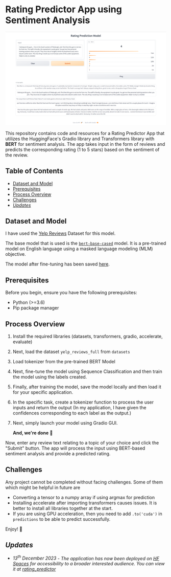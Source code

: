 # Rating Predictor App using Sentiment Analysis

![App Demo](https://github.com/hsr-22/RatingPredictor_HF/blob/main/app_demo.png)

This repository contains code and resources for a Rating Predictor App that utilizes the HuggingFace's Gradio library and Transformers library with **BERT** for sentiment analysis. The app takes input in the form of reviews and predicts the corresponding rating (1 to 5 stars) based on the sentiment of the review.

## Table of Contents
- [Dataset and Model](#dataset-and-model)
- [Prerequisites](#prerequisites)
- [Process Overview](#process-overview)
- [Challenges](#challenges)
- [*Updates*](#updates)

## Dataset and Model
I have used the [Yelp Reviews](https://huggingface.co/datasets/yelp_review_full) Dataset for this model.

The base model that is used is the [``bert-base-cased``](https://huggingface.co/bert-base-cased) model. It is a pre-trained model on English language using a masked language modeling (MLM) objective.

The model after fine-tuning has been saved [here](https://drive.google.com/drive/folders/1FX8Gjbbq_qFze5TCjDEmOFkH5rOHUB1X).

## Prerequisites
Before you begin, ensure you have the following prerequisites:
- Python (>=3.6)
- Pip package manager

## Process Overview
1. Install the required libraries (datasets, transformers, gradio, accelerate, evaluate)
2. Next, load the dataset ```yelp_reviews_full``` from ``datasets``
3. Load tokenizer from the pre-trained BERT Model
4. Next, fine-tune the model using Sequence Classification and then train the model using the labels created.
5. Finally, after training the model, save the model locally and then load it for your specific application.
6. In the specific task, create a tokenizer function to process the user inputs and return the output (In my application, I have given the confidences corresponding to each label as the output.)
7. Next, simply launch your model using Gradio GUI. 

   **And, we're done** 🥳

Now, enter any review text relating to a topic of your choice and click the "Submit" button. The app will process the input using BERT-based sentiment analysis and provide a predicted rating. 

## Challenges
Any project cannot be completed without facing challenges.
Some of them which might be helpful in future are
- Converting a tensor to a numpy array if using argmax for prediction
- Installing accelerate after importing transformers causes issues. It is better to install all libraries together at the start.
- If you are using GPU acceleration, then you need to add ``.to('cuda')`` in ``predictions`` to be able to predict successfully.

Enjoy! 🚀

## *Updates*
- *13<sup>th</sup> December 2023* - *The application has now been deployed on [HF Spaces](https://huggingface.co/spaces/) for accessibility to a broader interested audience. You can view it at [rating_predictor](https://huggingface.co/spaces/hsr-22/rating_predictor)*
